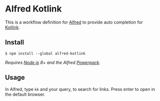 # Alfred Kotlink

This is a workflow definition for [Alfred](https://www.alfredapp.com) to provide auto completion for [Kotlink](http://kotlink.org).

## Install

```
$ npm install --global alfred-kotlink
```

*Requires [Node.js](https://nodejs.org) 8+ and the Alfred [Powerpack](https://www.alfredapp.com/powerpack/).*

## Usage

In Alfred, type `kk` and your query, to search for links. Press enter to open in the default browser.